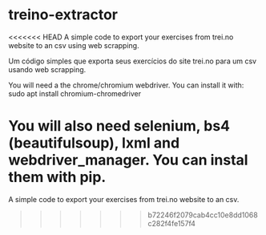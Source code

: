 # treino-extractor
<<<<<<< HEAD
A simple code to export your exercises from trei.no website to an csv using web scrapping.

Um código simples que exporta seus exercícios do site trei.no para um csv usando web scrapping.

You will need a the chrome/chromium webdriver. You can install it with:
sudo apt install chromium-chromedriver

You will also need selenium, bs4 (beautifulsoup), lxml and webdriver_manager. You can instal them with pip. 
=======
A simple code to export your exercises from trei.no website to an csv.
>>>>>>> b72246f2079cab4cc10e8dd1068c282f4fe157f4
